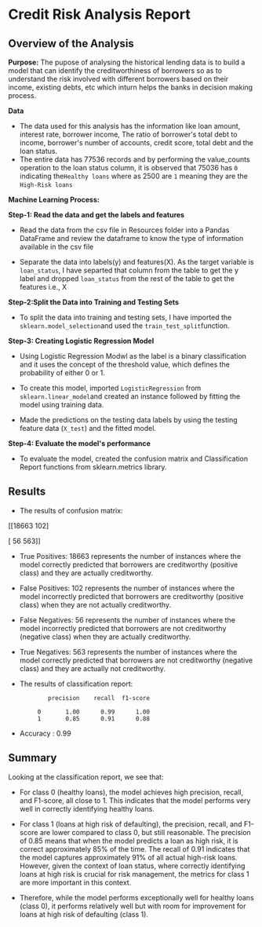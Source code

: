 # Credit Risk Analysis Report

## Overview of the Analysis

**Purpose:**
The pupose of analysing the historical lending data is to build a model that can identify the creditworthiness of borrowers so as to understand the risk involved with different borrowers based on their income, existing debts, etc which inturn helps the banks in decision making process.

**Data**
- The data used for this analysis has the information like loan amount, interest rate, borrower income, The ratio of borrower's total debt to income, borrower's number of accounts, credit score, total debt and the loan status.
- The entire data has 77536 records and by performing the value_counts operation to the loan status column, it is observed that 75036 has `0` indicating the`Healthy loans` where as 2500 are `1` meaning they are the `High-Risk loans`

**Machine Learning Process:**

**Step-1: Read the data and get the labels and features**

- Read the data from the csv file in Resources folder into a Pandas DataFrame and review the dataframe to know the type of information available in the csv file

- Separate the data into labels(y) and features(X). As the target variable is `loan_status`, I have separted that column from the table to get the y label and dropped `loan_status` from the rest of the table to get the features i.e., X


**Step-2:Split the Data into Training and Testing Sets** 

- To split the data into training and testing sets, I have imported the `sklearn.model_selection`and used the `train_test_split`function.

**Step-3: Creating Logistic Regression Model**

- Using Logistic Regression Modwl as the label is a binary classification and it uses the concept of the threshold value, which defines the probability of either 0 or 1. 

- To create this model, imported `LogisticRegression` from `sklearn.linear_model`and created an instance followed by fitting the model using training data.

- Made the predictions on the testing data labels by using the testing feature data (`X_test`) and the fitted model.

**Step-4: Evaluate the model's performance**

- To evaluate the model, created the confusion matrix and Classification Report functions from sklearn.metrics library.


## Results

- The results of confusion matrix: 

[[18663   102]

[   56   563]]

- True Positives: 18663 represents the number of instances where the model correctly predicted that borrowers are creditworthy (positive class) and they are actually creditworthy.
- False Positives: 102 represents the number of instances where the model incorrectly predicted that borrowers are creditworthy (positive class) when they are not actually creditworthy.
- False Negatives: 56 represents the number of instances where the model incorrectly predicted that borrowers are not creditworthy (negative class) when they are actually creditworthy.
- True Negatives: 563 represents the number of instances where the model correctly predicted that borrowers are not creditworthy (negative class) and they are actually not creditworthy.

- The results of classification report:

              precision    recall  f1-score   

           0       1.00      0.99      1.00    
           1       0.85      0.91      0.88       

- Accuracy : 0.99

## Summary

Looking at the classification report, we see that:
- For class 0 (healthy loans), the model achieves high precision, recall, and F1-score, all close to 1. This indicates that the model performs very well in correctly identifying healthy loans.
- For class 1 (loans at high risk of defaulting), the precision, recall, and F1-score are lower compared to class 0, but still reasonable. The precision of 0.85 means that when the model predicts a loan as high risk, it is correct approximately 85% of the time. The recall of 0.91 indicates that the model captures approximately 91% of all actual high-risk loans.
However, given the context of loan status, where correctly identifying loans at high risk is crucial for risk management, the metrics for class 1 are more important in this context. 

- Therefore, while the model performs exceptionally well for healthy loans (class 0), it performs relatively well but with room for improvement for loans at high risk of defaulting (class 1).
